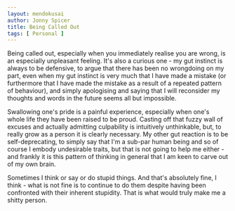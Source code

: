 ```yaml
---
layout: mendokusai
author: Jonny Spicer
title: Being Called Out
tags: [ Personal ]
---
```

Being called out, especially when you immediately realise you are wrong, is an especially
unpleasant feeling. It's also a curious one - my gut instinct is always to be defensive,
to argue that there has been no wrongdoing on my part, even when my gut instinct is
very much that I have made a mistake (or furthermore that I have made the mistake
as a result of a repeated pattern of behaviour), and simply apologising and saying
that I will reconsider my thoughts and words in the future seems all but impossible.

Swallowing one's pride is a painful experience, especially when one's whole
life they have been raised to be proud. Casting off that fuzzy wall of excuses
and actually admitting culpability is intuitively unthinkable, but, to really
grow as a person it is clearly necessary. My other gut reaction is to be self-deprecating,
to simply say that I'm a sub-par human being and so of course I embody undesirable
traits, but that is not going to help me either - and frankly it is this pattern
of thinking in general that I am keen to carve out of my own brain.

Sometimes I think or say or do stupid things. And that's absolutely fine, I think -
what is not fine is to continue to do them despite having been confronted with their
inherent stupidity. That is what would truly make me a shitty person.
